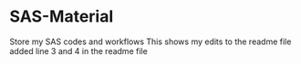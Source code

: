 # SAS-Material
Store my SAS codes and workflows
This shows my edits to the readme file 
added line 3 and 4 in the readme file
